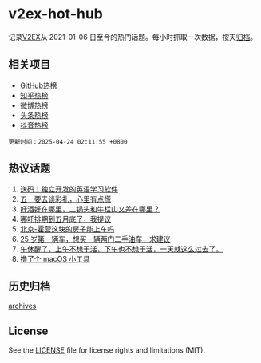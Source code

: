 # v2ex-hot-hub

 记录[V2EX](https://www.v2ex.com/)从 2021-01-06 日至今的热门话题。每小时抓取一次数据，按天[归档](archives)。
 
 ## 相关项目

- [GitHub热榜](https://github.com/it985/github-hot-hub)
- [知乎热榜](https://github.com/it985/zhihu-hot-hub)
- [微博热榜](https://github.com/it985/weibo-hot-hub)
- [头条热榜](https://github.com/it985/toutiao-hot-hub)
- [抖音热榜](https://github.com/it985/douyin-hot-hub)


 `更新时间：2025-04-24 02:11:55 +0800`

## 热议话题

1. [送码｜独立开发的英语学习软件](https://www.v2ex.com/t/1127438)
1. [五一要去谈彩礼，心里有点慌](https://www.v2ex.com/t/1127457)
1. [好酒好在哪里，二锅头和牛栏山又差在哪里？](https://www.v2ex.com/t/1127448)
1. [哪吒排期到五月底了，我提议](https://www.v2ex.com/t/1127549)
1. [北京-霍营这块的房子能上车吗](https://www.v2ex.com/t/1127542)
1. [25 岁第一辆车，想买一辆两门二手油车，求建议](https://www.v2ex.com/t/1127440)
1. [午休醒了，上午不想干活，下午也不想干活，一天就这么过去了。](https://www.v2ex.com/t/1127502)
1. [撸了个 macOS 小工具](https://www.v2ex.com/t/1127436)

## 历史归档

[archives](archives)

## License

See the [LICENSE](LICENSE) file for license rights and limitations (MIT).
